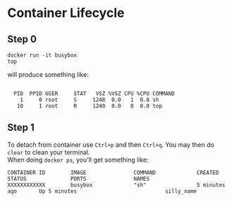# Container Lifecycle

## Step 0
``` 
docker run -it busybox
top
``` 
will produce something like:
``` 

  PID  PPID USER     STAT   VSZ %VSZ CPU %CPU COMMAND
    1     0 root     S     1248  0.0   1  0.0 sh
   10     1 root     R     1240  0.0   0  0.0 top
``` 

## Step 1
To detach from container use `Ctrl+p` and then `Ctrl+q`. You may then do `clear` to clean your terminal.  
When doing `docker ps`, you'll get something like:
``` 
CONTAINER ID        IMAGE               COMMAND             CREATED             STATUS              PORTS               NAMES
XXXXXXXXXXXX        busybox             "sh"                5 minutes ago       Up 5 minutes                            silly_name
``` 
